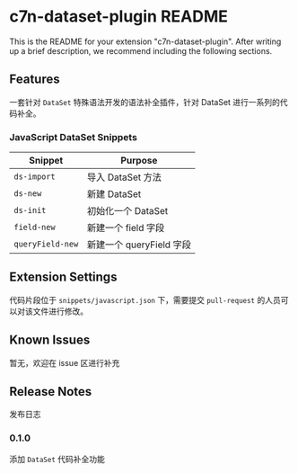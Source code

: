 # c7n-dataset-plugin README

This is the README for your extension "c7n-dataset-plugin". After writing up a brief description, we recommend including the following sections.

## Features

一套针对 `DataSet` 特殊语法开发的语法补全插件，针对 DataSet 进行一系列的代码补全。

### JavaScript DataSet Snippets

| Snippet                      | Purpose                                                              |
| ---------------------------- | -------------------------------------------------------------------- |
| `ds-import`                  | 导入 DataSet 方法                                                     |
| `ds-new`                     | 新建 DataSet                                                          |
| `ds-init`                    | 初始化一个 DataSet                                                     |
| `field-new`                  | 新建一个 field 字段                                                    |
| `queryField-new`             | 新建一个 queryField 字段                                               |

## Extension Settings

代码片段位于 `snippets/javascript.json` 下，需要提交 `pull-request` 的人员可以对该文件进行修改。

## Known Issues

暂无，欢迎在 issue 区进行补充

## Release Notes

发布日志

### 0.1.0

添加 `DataSet` 代码补全功能
